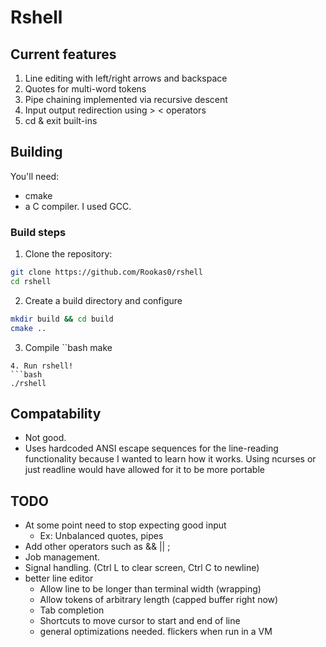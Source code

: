 # Rshell

## Current features
1. Line editing with left/right arrows and backspace
2. Quotes for multi-word tokens
3. Pipe chaining implemented via recursive descent
4. Input output redirection using > < operators
5. cd & exit built-ins

## Building

You'll need:
   * cmake
   * a C compiler. I used GCC.
### Build steps
1. Clone the repository:
```bash
git clone https://github.com/Rookas0/rshell
cd rshell
```
2. Create a build directory and configure
```bash
mkdir build && cd build
cmake ..
```
3. Compile
``bash
make
```
4. Run rshell!
```bash
./rshell
```

## Compatability
* Not good.
* Uses hardcoded ANSI escape sequences for the line-reading functionality because I wanted to learn how it works. Using ncurses or just readline would have allowed for it to be more portable 

## TODO
* At some point need to stop expecting good input
    * Ex: Unbalanced quotes, pipes
* Add other operators such as && || ;
* Job management.
* Signal handling. (Ctrl L to clear screen, Ctrl C to newline)
* better line editor
    * Allow line to be longer than terminal width (wrapping)
    * Allow tokens of arbitrary length (capped buffer right now)
    * Tab completion
    * Shortcuts to move cursor to start and end of line
    * general optimizations needed. flickers when run in a VM
